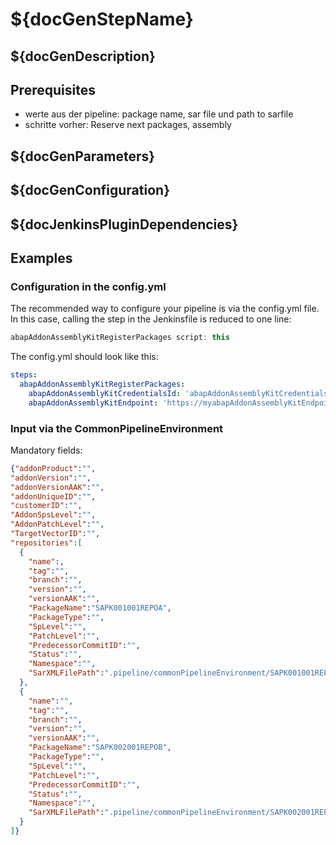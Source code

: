 # ${docGenStepName}

## ${docGenDescription}

## Prerequisites

* werte aus der pipeline: package name, sar file und path to sarfile
* schritte vorher: Reserve next packages, assembly

## ${docGenParameters}

## ${docGenConfiguration}

## ${docJenkinsPluginDependencies}

## Examples

### Configuration in the config.yml 

The recommended way to configure your pipeline is via the config.yml file. In this case, calling the step in the Jenkinsfile is reduced to one line:

```groovy
abapAddonAssemblyKitRegisterPackages script: this
```
The config.yml should look like this:

```yaml
steps:
  abapAddonAssemblyKitRegisterPackages:
    abapAddonAssemblyKitCredentialsId: 'abapAddonAssemblyKitCredentialsId',
    abapAddonAssemblyKitEndpoint: 'https://myabapAddonAssemblyKitEndpoint.com',
```

### Input via the CommonPipelineEnvironment

Mandatory fields:

```json
{"addonProduct":"",
"addonVersion":"",
"addonVersionAAK":"",
"addonUniqueID":"",
"customerID":"",
"AddonSpsLevel":"",
"AddonPatchLevel":"",
"TargetVectorID":"",
"repositories":[
  {
    "name":,
    "tag":"",
    "branch":"",
    "version":"",
    "versionAAK":"",
    "PackageName":"SAPK001001REPOA",
    "PackageType":"",
    "SpLevel":"",
    "PatchLevel":"",
    "PredecessorCommitID":"",
    "Status":"",
    "Namespace":"",
    "SarXMLFilePath":".pipeline/commonPipelineEnvironment/SAPK001001REPOA.SAR"
  },
  {
    "name":"",
    "tag":"",
    "branch":"",
    "version":"",
    "versionAAK":"",
    "PackageName":"SAPK002001REPOB",
    "PackageType":"",
    "SpLevel":"",
    "PatchLevel":"",
    "PredecessorCommitID":"",
    "Status":"",
    "Namespace":"",
    "SarXMLFilePath":".pipeline/commonPipelineEnvironment/SAPK002001REPOB.SAR"
  }
]}
```
